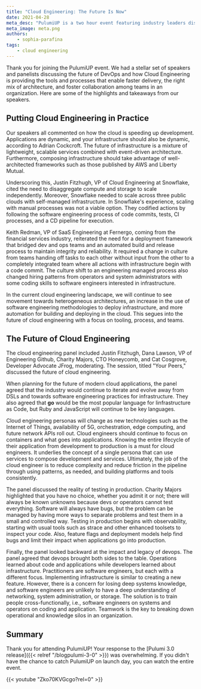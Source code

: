 ```yaml
---
title: "Cloud Engineering: The Future Is Now"
date: 2021-04-28
meta_desc: "PulumiUP is a two hour event featuring industry leaders discussing the current state of cloud engineering and its future impacts on DevOps."
meta_image: meta.png
authors:
    - sophia-parafina
tags:
    - cloud engineering
---
```


Thank you for joining the PulumiUP event. We had a stellar set of speakers and panelists discussing the future of DevOps and how Cloud Engineering is providing the tools and processes that enable faster delivery, the right mix of architecture, and foster collaboration among teams in an organization. Here are some of the highlights and takeaways from our speakers.

<!--more-->

## Putting Cloud Engineering in Practice

Our speakers all commented on how the cloud is speeding up development. Applications are dynamic, and your infrastructure should also be dynamic, according to Adrian Cockcroft. The future of infrastructure is a mixture of lightweight, scalable services combined with event-driven architecture. Furthermore, composing infrastructure should take advantage of well-architected frameworks such as those published by AWS and Liberty Mutual.

Underscoring this, Justin Fitzhugh, VP of Cloud Engineering at Snowflake, cited the need to disaggregate compute and storage to scale independently. Moreover, Snowflake needed to scale across three public clouds with self-managed infrastructure. In Snowflake's experience, scaling with manual processes was not a viable option. They codified actions by following the software engineering process of code commits, tests, CI processes, and a CD pipeline for execution.

Keith Redman, VP of SaaS Engineering at Fernergo, coming from the financial services industry, reiterated the need for a deployment framework that bridged dev and ops teams and an automated build and release process to maintain integrity and reliability. It required a change in culture from teams handing off tasks to each other without input from the other to a completely integrated team where all actions with infrastructure begin with a code commit. The culture shift to an engineering managed process also changed hiring patterns from operators and system administrators with some coding skills to software engineers interested in infrastructure.

In the current cloud engineering landscape, we will continue to see movement towards heterogeneous architectures, an increase in the use of software engineering methodologies to deploy infrastructure, and more automation for building and deploying in the cloud. This segues into the future of cloud engineering with a focus on tooling, process, and teams.

## The Future of Cloud Engineering

The cloud engineering panel included Justin Fitzhugh, Dana Lawson, VP of Engineering Github, Charity Majors, CTO Honeycomb, and Cat Cosgrove, Developer Advocate JFrog, moderating. The session, titled "Your Peers," discussed the future of cloud engineering.

When planning for the future of modern cloud applications, the panel agreed that the industry would continue to iterate and evolve away from DSLs and towards software engineering practices for infrastructure. They also agreed that **go** would be the most popular language for Iinfrastructure as Code, but Ruby and JavaScript will continue to be key languages.

Cloud engineering personas will change as new technologies such as the Internet of Things, availability of 5G, orchestration, edge computing, and future network APIs roll out. Cloud engineers should continue to focus on containers and what goes into applications. Knowing the entire lifecycle of their application from development to production is a must for cloud engineers. It underlies the concept of a single persona that can use services to compose development and services. Ultimately, the job of the cloud engineer is to reduce complexity and reduce friction in the pipeline through using patterns, as needed, and building platforms and tools consistently.

The panel discussed the reality of testing in production. Charity Majors highlighted that you have no choice, whether you admit it or not; there will always be known unknowns because devs or operators cannot test everything. Software will always have bugs, but the problem can be managed by having more ways to separate problems and test them in a small and controlled way. Testing in production begins with observability, starting with usual tools such as strace and other enhanced toolsets to inspect your code. Also, feature flags and deployment models help find bugs and limit their impact when applications go into production.

Finally, the panel looked backward at the impact and legacy of devops. The panel agreed that devops brought both sides to the table. Operations learned about code and applications while developers learned about infrastructure. Practitioners are software engineers, but each with a different focus. Implementing infrastructure is similar to creating a new feature. However, there is a concern for losing deep systems knowledge, and software engineers are unlikely to have a deep understanding of networking, system administration, or storage. The solution is to train people cross-functionally, i.e., software engineers on systems and operators on coding and application. Teamwork is the key to breaking down operational and knowledge silos in an organization.

## Summary

Thank you for attending PulumiUP! Your response to the [Pulumi 3.0 release]({{< relref "/blogpulumi-3-0" >}}) was overwhelming. If you didn't have the chance to catch PulumiUP on launch day, you can watch the entire event.

{{< youtube "Zko70KVGcgo?rel=0" >}}
